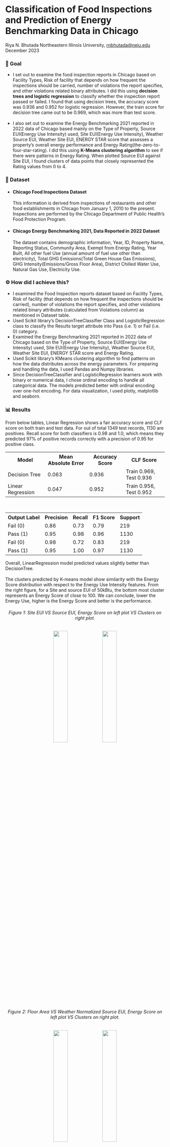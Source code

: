 # Classification of Food Inspections and Prediction of Energy Benchmarking Data in Chicago

Riya N. Bhutada
Northeastern Illinois University, rnbhutada@neiu.edu
December 2023

### 🎯 Goal
- I set out to examine the food inspection reports in Chicago based on Facility Types, Risk of facility that depends on how frequent the inspections should be carried, number of violations the report specifies, and other violations related binary attributes. I did this using <b>decision trees and logistic regression</b> to classify whether the inspection report passed or failed. I found that using decision trees, the accuracy score was 0.936 and 0.952 for logistic regression. However, the train score for decision tree came out to be 0.969, which was more than test score. 
<br/><br/>
- I also set out to examine the Energy Benchmarking 2021 reported in 2022 data of Chicago based mainly on the Type of Property, Source EUI(Energy Use Intensity) used, Site EUI(Energy Use Intensity), Weather Source EUI, Weather Site EUI, ENERGY STAR score that assesses a property’s overall energy performance and Energy Rating(the-zero-to-four-star-rating). I did this using <b>K-Means clustering algorithm</b> to see if there were patterns in Energy Rating. When plotted Source EUI against Site EUI, I found clusters of data points that closely represented the Rating values from 0 to 4.

### 📝 Dataset
- #### Chicago Food Inspections Dataset <br/>
  This information is derived from inspections of restaurants and other food establishments in Chicago from January 1, 2010 to the present. Inspections are performed by the Chicago Department of Public Health’s Food Protection Program.
- #### Chicago Energy Benchmarking 2021, Data Reported in 2022 Dataset <br/>
  The dataset contains demographic information, Year, ID, Property Name, Reporting Status, Community Area, Exempt from Energy Rating, Year Built, All other fuel Use (annual amount of fuel use other than electricity), Total GHG Emissions(Total Green House Gas Emissions), GHG Intensity(Emissions/Gross Floor Area), District Chilled Water Use, Natural Gas Use, Electricity Use.

### ⚙️ How did I achieve this? 
- I examined the Food Inspection reports dataset based on Facility Types, Risk of facility (that depends on how frequent the inspections should be carried), number of violations the report specifies, and other violations related binary attributes (calculated from Violations column) as mentioned in Dataset table.
- Used Scikit library’s DecisionTreeClassifier Class and LogisticRegression class to classify the Results target attribute into Pass (i.e. 1) or Fail (i.e. 0) category.
- Examined the Energy Benchmarking 2021 reported in 2022 data of Chicago based on the Type of Property, Source EUI(Energy Use Intensity) used, Site EUI(Energy Use Intensity), Weather Source EUI, Weather Site EUI, ENERGY STAR score and Energy Rating.
- Used Scikit library’s KMeans clustering algorithm to find patterns on how the data distributes across the energy parameters. For preparing and handling the data, I used Pandas and Numpy libraries.
- Since DecisionTreeClassifier and LogisticRegression learners work with binary or numerical data, I chose ordinal encoding to handle all categorical data. The models predicted better with ordinal encoding over one-hot encoding. For data visualization, I used plotly, matplotlib and seaborn.

### 📊 Results
From below tables, Linear Regression shows a fair accuracy score and CLF score on both train and test data. For out of total 1349 test records, 1130 are positives. Recall score for both classifiers is 0.98 and 1.0, which means they predicted 97% of positive records correctly with a precision of 0.95 for positive class.

<table align="center">
    <tr>
        <th>Model</th>
        <th>Mean Absolute Error</th>
        <th>Accuracy Score</th>
        <th>CLF Score</th>
    </tr>
    <tr>
        <td>Decision Tree</td>
        <td>0.063</td>
        <td>0.936</td>
        <td>Train 0.969, Test 0.936</td>
    </tr>
    <tr>
        <td>Linear Regression</td>
        <td>0.047</td>
        <td>0.952</td>
        <td>Train 0.956, Test 0.952</td>
    </tr>
</table>
<br/>
<table align="center">
    <tr>
        <th>Output Label</th>
        <th>Precision</th>
        <th>Recall</th>
        <th>F1 Score</th>
        <th>Support</th>
    </tr>
    <tr>
        <td>Fail (0)</td>
        <td>0.86</td>
        <td>0.73</td>
        <td>0.79</td>
        <td>219</td>
    </tr>
    <tr>
        <td>Pass (1)</td>
        <td>0.95</td>
        <td>0.98</td>
        <td>0.96</td>
        <td>1130</td>
    </tr>
    <tr>
        <td>Fail (0)</td>
        <td>0.98</td>
        <td>0.72</td>
        <td>0.83</td>
        <td>219</td>
    </tr>
    <tr>
        <td>Pass (1)</td>
        <td>0.95</td>
        <td>1.00</td>
        <td>0.97</td>
        <td>1130</td>
    </tr>
</table>

Overall, LinearRegression model predicted values slightly better than DecisionTree.<br/>  
The clusters predicted by K-means model show similarity with the Energy Score distribution with respect to the Energy Use Intensity features. From the right figure, for a Site and source EUI of 50kBtu, the bottom most cluster represents an Energy Score of close to 100. We can conclude, lower the Energy Use, higher is the Energy Score and better is the performance.     

<div align="center">
  <h6 align="center">Figure 1: Site EUI VS Source EUI, Energy Score on left plot VS Clusters on right plot.</h6>
  <img width="30%" src="https://github.com/user-attachments/assets/ddf2f7db-104a-4121-85e2-c8be492b3202" />
  <img width="30%" src="https://github.com/user-attachments/assets/cce92b23-ffe8-4d03-aba3-1870d5a018c2" />
</div>

<div align="center">
  <h6 align="center">Figure 2: Floor Area VS Weather Normalized Source EUI, Energy Score on left plot VS Clusters on right plot.</h6>
  <img width="30%" src="https://github.com/user-attachments/assets/91c5413b-3eb5-4418-bb80-a93daad5a7b0" />
  <img width="30%" src="https://github.com/user-attachments/assets/54c8b191-8b50-4241-be59-d4849885187a" />
</div>
<br/>

Figure 2: Floor Area VS Weather Normalized Source EUI, Energy Score on left plot VS Clusters on right plot
Fig 2 also shows clusters formed could predict Energy Rating. And that clusters with low Gross Floor Area and low Weather Normalized EUI tend to have high Energy Rating.
<br/>

### ✅ Conclusion
The lowest cluster from Fig 1 seems to contain all the buildings with low energy use, high Energy Score and therefore highest Energy Rating of 4.0. The uppermost cluster seems to be formed of high Site EUI, high Source EUI and lowest Energy Score. But, the left diagram shows some points with high energy use and close to high Energy Score. These could be outliers with other energy data affecting its Score. Mostly, all clusters seem to fit the Energy Score ranges.<br/>
<br/>Both classifiers learned and predicted the positive records pretty well. This could also be because of the total positive records present in the data set being much more than the negative class samples. Decision Tree classifier seemed to overfit the data a little since the test score was less than training score. Logistic Regression performed better with overall good metrics. To improvise on the metrics, more data could be collected, so that the model learns well and increases Precision and Recall Score.
